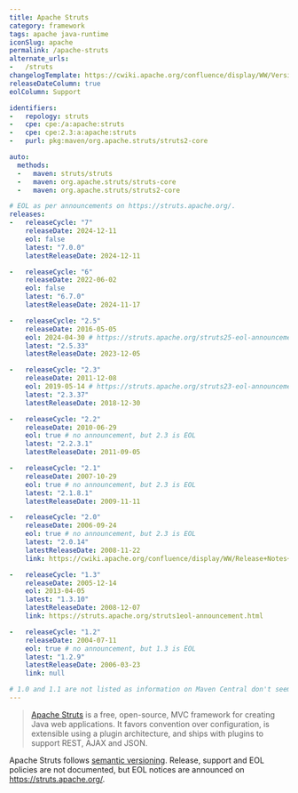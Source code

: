 ```yaml
---
title: Apache Struts
category: framework
tags: apache java-runtime
iconSlug: apache
permalink: /apache-struts
alternate_urls:
-   /struts
changelogTemplate: https://cwiki.apache.org/confluence/display/WW/Version+Notes+__LATEST__
releaseDateColumn: true
eolColumn: Support

identifiers:
-   repology: struts
-   cpe: cpe:/a:apache:struts
-   cpe: cpe:2.3:a:apache:struts
-   purl: pkg:maven/org.apache.struts/struts2-core

auto:
  methods:
  -   maven: struts/struts
  -   maven: org.apache.struts/struts-core
  -   maven: org.apache.struts/struts2-core

# EOL as per announcements on https://struts.apache.org/.
releases:
-   releaseCycle: "7"
    releaseDate: 2024-12-11
    eol: false
    latest: "7.0.0"
    latestReleaseDate: 2024-12-11

-   releaseCycle: "6"
    releaseDate: 2022-06-02
    eol: false
    latest: "6.7.0"
    latestReleaseDate: 2024-11-17

-   releaseCycle: "2.5"
    releaseDate: 2016-05-05
    eol: 2024-04-30 # https://struts.apache.org/struts25-eol-announcement
    latest: "2.5.33"
    latestReleaseDate: 2023-12-05

-   releaseCycle: "2.3"
    releaseDate: 2011-12-08
    eol: 2019-05-14 # https://struts.apache.org/struts23-eol-announcement
    latest: "2.3.37"
    latestReleaseDate: 2018-12-30

-   releaseCycle: "2.2"
    releaseDate: 2010-06-29
    eol: true # no announcement, but 2.3 is EOL
    latest: "2.2.3.1"
    latestReleaseDate: 2011-09-05

-   releaseCycle: "2.1"
    releaseDate: 2007-10-29
    eol: true # no announcement, but 2.3 is EOL
    latest: "2.1.8.1"
    latestReleaseDate: 2009-11-11

-   releaseCycle: "2.0"
    releaseDate: 2006-09-24
    eol: true # no announcement, but 2.3 is EOL
    latest: "2.0.14"
    latestReleaseDate: 2008-11-22
    link: https://cwiki.apache.org/confluence/display/WW/Release+Notes+__LATEST__

-   releaseCycle: "1.3"
    releaseDate: 2005-12-14
    eol: 2013-04-05
    latest: "1.3.10"
    latestReleaseDate: 2008-12-07
    link: https://struts.apache.org/struts1eol-announcement.html

-   releaseCycle: "1.2"
    releaseDate: 2004-07-11
    eol: true # no announcement, but 1.3 is EOL
    latest: "1.2.9"
    latestReleaseDate: 2006-03-23
    link: null

# 1.0 and 1.1 are not listed as information on Maven Central don't seem reliable.
---
```


> [Apache Struts](https://struts.apache.org/) is a free, open-source, MVC framework for creating
> Java web applications. It favors convention over configuration, is extensible using a plugin
> architecture, and ships with plugins to support REST, AJAX and JSON.

Apache Struts follows [semantic versioning](https://semver.org). Release, support and EOL policies
are not documented, but EOL notices are announced on <https://struts.apache.org/>.
